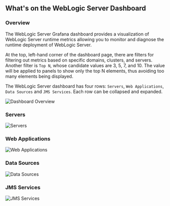 ## What's on the WebLogic Server Dashboard
### Overview
The WebLogic Server Grafana dashboard provides a visualization of WebLogic Server runtime metrics allowing you to monitor and diagnose the runtime deployment of WebLogic Server.

At the top, left-hand corner of the dashboard page, there are filters for filtering out metrics based on specific domains, clusters, and servers. Another filter is `Top N`, whose candidate values are 3, 5, 7, and 10. The value will be applied to panels to show only the top N elements, thus avoiding too many elements being displayed.  

The WebLogic Server dashboard has four rows: `Servers`, `Web Applications`, `Data Sources` and `JMS Services`. Each row can be collapsed and expanded.  

![Dashboard Overview](./images/dashboard-overview.png)

### Servers
![Servers](./images/dashboard-servers.png)

### Web Applications
![Web Applications](./images/dashboard-webapp.png)

### Data Sources
![Data Sources](./images/dashboard-datasources.png)

### JMS Services
![JMS Services](./images/dashboard-jms.png)

